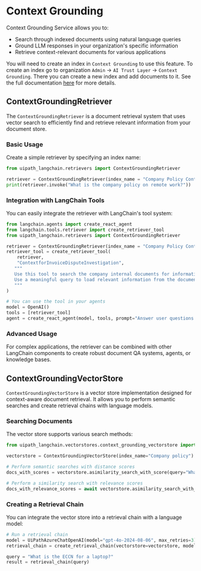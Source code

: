 # Context Grounding

Context Grounding Service allows you to:

- Search through indexed documents using natural language queries
- Ground LLM responses in your organization's specific information
- Retrieve context-relevant documents for various applications


You will need to create an index in `Context Grounding` to use this feature. To create an index go to organization `Admin` -> `AI Trust Layer` -> `Context Grounding`. There you can create a new index and add documents to it. See the full documentation [here](https://docs.uipath.com/automation-cloud/automation-cloud/latest/admin-guide/about-context-grounding) for more details.


## ContextGroundingRetriever

The `ContextGroundingRetriever` is a document retrieval system that uses vector search to efficiently find and retrieve relevant information from your document store.

### Basic Usage

Create a simple retriever by specifying an index name:

```python
from uipath_langchain.retrievers import ContextGroundingRetriever

retriever = ContextGroundingRetriever(index_name = "Company Policy Context")
print(retriever.invoke("What is the company policy on remote work?"))
```

### Integration with LangChain Tools

You can easily integrate the retriever with LangChain's tool system:

```python
from langchain.agents import create_react_agent
from langchain.tools.retriever import create_retriever_tool
from uipath_langchain.retrievers import ContextGroundingRetriever

retriever = ContextGroundingRetriever(index_name = "Company Policy Context")
retriever_tool = create_retriever_tool(
    retriever,
    "ContextforInvoiceDisputeInvestigation",
   """
   Use this tool to search the company internal documents for information about policies around dispute resolution.
   Use a meaningful query to load relevant information from the documents. Save the citation for later use.
   """
)

# You can use the tool in your agents
model = OpenAI()
tools = [retriever_tool]
agent = create_react_agent(model, tools, prompt="Answer user questions as best as you can using the search tool.")
```


### Advanced Usage

For complex applications, the retriever can be combined with other LangChain components to create robust document QA systems, agents, or knowledge bases.



## ContextGroundingVectorStore

`ContextGroundingVectorStore` is a vector store implementation designed for context-aware document retrieval. It allows you to perform semantic searches and create retrieval chains with language models.

### Searching Documents

The vector store supports various search methods:

```python
from uipath_langchain.vectorstores.context_grounding_vectorstore import ContextGroundingVectorStore

vectorstore = ContextGroundingVectorStore(index_name="Company policy")

# Perform semantic searches with distance scores
docs_with_scores = vectorstore.asimilarity_search_with_score(query="What is the company policy on data storage?", k=5)

# Perform a similarity search with relevance scores
docs_with_relevance_scores = await vectorstore.asimilarity_search_with_relevance_scores(query=query, k=5)
```

### Creating a Retrieval Chain

You can integrate the vector store into a retrieval chain with a language model:

```python
# Run a retrieval chain
model = UiPathAzureChatOpenAI(model="gpt-4o-2024-08-06", max_retries=3)
retrieval_chain = create_retrieval_chain(vectorstore=vectorstore, model=model)

query = "What is the ECCN for a laptop?"
result = retrieval_chain(query)
```